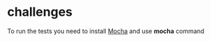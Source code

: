# challenges
To run the tests you need to install [Mocha](https://mochajs.org/#installation) and use **mocha** command
